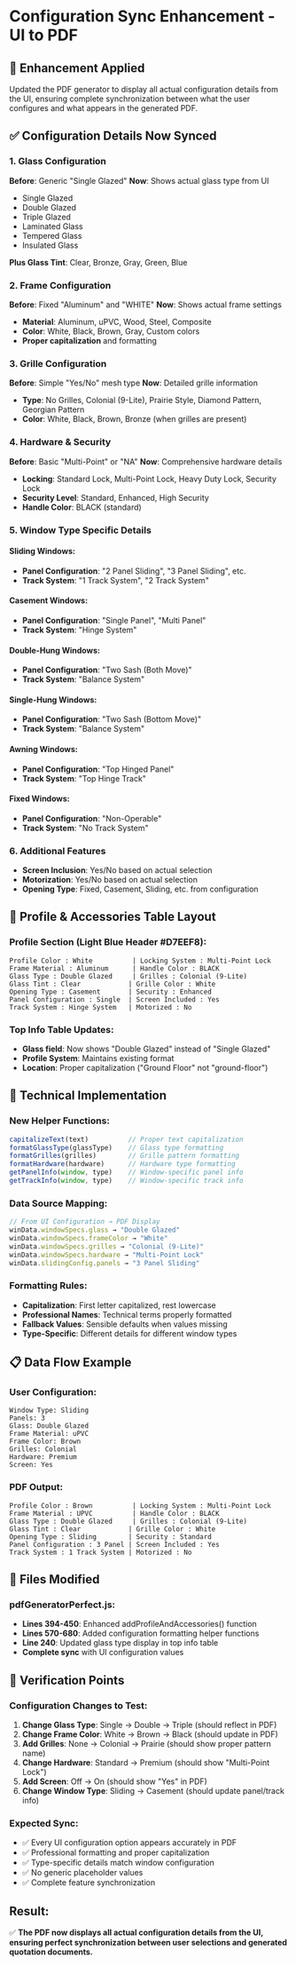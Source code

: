 # Configuration Sync Enhancement - UI to PDF

## 🔄 Enhancement Applied
Updated the PDF generator to display all actual configuration details from the UI, ensuring complete synchronization between what the user configures and what appears in the generated PDF.

## ✅ Configuration Details Now Synced

### 1. **Glass Configuration**
**Before**: Generic "Single Glazed" 
**Now**: Shows actual glass type from UI
- Single Glazed
- Double Glazed  
- Triple Glazed
- Laminated Glass
- Tempered Glass
- Insulated Glass

**Plus Glass Tint**: Clear, Bronze, Gray, Green, Blue

### 2. **Frame Configuration**  
**Before**: Fixed "Aluminum" and "WHITE"
**Now**: Shows actual frame settings
- **Material**: Aluminum, uPVC, Wood, Steel, Composite
- **Color**: White, Black, Brown, Gray, Custom colors
- **Proper capitalization** and formatting

### 3. **Grille Configuration**
**Before**: Simple "Yes/No" mesh type
**Now**: Detailed grille information  
- **Type**: No Grilles, Colonial (9-Lite), Prairie Style, Diamond Pattern, Georgian Pattern
- **Color**: White, Black, Brown, Bronze (when grilles are present)

### 4. **Hardware & Security**
**Before**: Basic "Multi-Point" or "NA"
**Now**: Comprehensive hardware details
- **Locking**: Standard Lock, Multi-Point Lock, Heavy Duty Lock, Security Lock
- **Security Level**: Standard, Enhanced, High Security
- **Handle Color**: BLACK (standard)

### 5. **Window Type Specific Details**

#### **Sliding Windows:**
- **Panel Configuration**: "2 Panel Sliding", "3 Panel Sliding", etc.
- **Track System**: "1 Track System", "2 Track System"

#### **Casement Windows:**  
- **Panel Configuration**: "Single Panel", "Multi Panel"
- **Track System**: "Hinge System"

#### **Double-Hung Windows:**
- **Panel Configuration**: "Two Sash (Both Move)"
- **Track System**: "Balance System"

#### **Single-Hung Windows:**
- **Panel Configuration**: "Two Sash (Bottom Move)"  
- **Track System**: "Balance System"

#### **Awning Windows:**
- **Panel Configuration**: "Top Hinged Panel"
- **Track System**: "Top Hinge Track"

#### **Fixed Windows:**
- **Panel Configuration**: "Non-Operable"
- **Track System**: "No Track System"

### 6. **Additional Features**
- **Screen Inclusion**: Yes/No based on actual selection
- **Motorization**: Yes/No based on actual selection  
- **Opening Type**: Fixed, Casement, Sliding, etc. from configuration

## 🎯 Profile & Accessories Table Layout

### **Profile Section** (Light Blue Header #D7EEF8):
```
Profile Color : White          | Locking System : Multi-Point Lock
Frame Material : Aluminum      | Handle Color : BLACK  
Glass Type : Double Glazed     | Grilles : Colonial (9-Lite)
Glass Tint : Clear            | Grille Color : White
Opening Type : Casement       | Security : Enhanced
Panel Configuration : Single  | Screen Included : Yes
Track System : Hinge System   | Motorized : No
```

### **Top Info Table Updates**:
- **Glass field**: Now shows "Double Glazed" instead of "Single Glazed"
- **Profile System**: Maintains existing format
- **Location**: Proper capitalization ("Ground Floor" not "ground-floor")

## 🔧 Technical Implementation

### **New Helper Functions**:
```javascript
capitalizeText(text)          // Proper text capitalization
formatGlassType(glassType)    // Glass type formatting
formatGrilles(grilles)        // Grille pattern formatting  
formatHardware(hardware)      // Hardware type formatting
getPanelInfo(window, type)    // Window-specific panel info
getTrackInfo(window, type)    // Window-specific track info
```

### **Data Source Mapping**:
```javascript
// From UI Configuration → PDF Display
winData.windowSpecs.glass → "Double Glazed"
winData.windowSpecs.frameColor → "White" 
winData.windowSpecs.grilles → "Colonial (9-Lite)"
winData.windowSpecs.hardware → "Multi-Point Lock"
winData.slidingConfig.panels → "3 Panel Sliding"
```

### **Formatting Rules**:
- **Capitalization**: First letter capitalized, rest lowercase
- **Professional Names**: Technical terms properly formatted
- **Fallback Values**: Sensible defaults when values missing
- **Type-Specific**: Different details for different window types

## 📋 Data Flow Example

### **User Configuration**:
```
Window Type: Sliding
Panels: 3
Glass: Double Glazed
Frame Material: uPVC
Frame Color: Brown  
Grilles: Colonial
Hardware: Premium
Screen: Yes
```

### **PDF Output**:
```
Profile Color : Brown          | Locking System : Multi-Point Lock
Frame Material : UPVC          | Handle Color : BLACK
Glass Type : Double Glazed     | Grilles : Colonial (9-Lite)  
Glass Tint : Clear            | Grille Color : White
Opening Type : Sliding        | Security : Standard
Panel Configuration : 3 Panel | Screen Included : Yes
Track System : 1 Track System | Motorized : No
```

## 📁 Files Modified

### pdfGeneratorPerfect.js:
- **Lines 394-450**: Enhanced addProfileAndAccessories() function
- **Lines 570-680**: Added configuration formatting helper functions
- **Line 240**: Updated glass type display in top info table
- **Complete sync** with UI configuration values

## 🎯 Verification Points

### **Configuration Changes to Test**:
1. **Change Glass Type**: Single → Double → Triple (should reflect in PDF)
2. **Change Frame Color**: White → Brown → Black (should update in PDF)  
3. **Add Grilles**: None → Colonial → Prairie (should show proper pattern name)
4. **Change Hardware**: Standard → Premium (should show "Multi-Point Lock")
5. **Add Screen**: Off → On (should show "Yes" in PDF)
6. **Change Window Type**: Sliding → Casement (should update panel/track info)

### **Expected Sync**:
- ✅ Every UI configuration option appears accurately in PDF
- ✅ Professional formatting and proper capitalization  
- ✅ Type-specific details match window configuration
- ✅ No generic placeholder values
- ✅ Complete feature synchronization

## Result:
✅ **The PDF now displays all actual configuration details from the UI, ensuring perfect synchronization between user selections and generated quotation documents.**